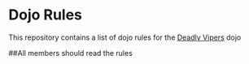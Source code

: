 Dojo Rules
==========

This repository contains a list of dojo rules for the [Deadly Vipers](https://github.com/deadlyvipers) dojo

##All members should read the rules
